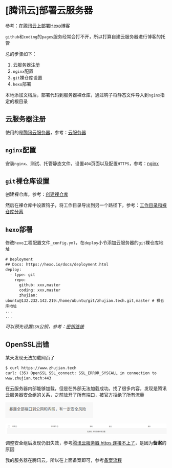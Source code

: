 
# [腾讯云]部署云服务器

参考：[在腾讯云上部署Hexo博客](https://www.cnblogs.com/QcloudYingJoy/p/6550463.html)

`github`和`coding`的`pages`服务经常会打不开，所以打算自建云服务器进行博客的托管

总的步骤如下：

1. 云服务器注册
2. `nginx`配置
3. `git`裸仓库设置
4. `hexo`部署

本地添加文档后，部署代码到服务器裸仓库，通过钩子将静态文件导入到`nginx`指定的根目录

## 云服务器注册

使用的是[腾讯云服务器](https://cloud.tencent.com/product/cvm)，参考：[云服务器](https://zj-linux-guide.readthedocs.io/zh_CN/latest/cvm.html)

## `nginx`配置

安装`nginx`、测试、托管静态文件，设置`404`页面以及配置`HTTPS`，参考：[nginx](https://zj-network-guide.readthedocs.io/zh_CN/latest/nginx.html)

## `git`裸仓库设置

创建裸仓库，参考：[创建裸仓库](https://zj-git-guide.readthedocs.io/zh_CN/latest/remote/%E5%88%9B%E5%BB%BA%E8%A3%B8%E4%BB%93%E5%BA%93.html)

然后在裸仓库中设置钩子，将工作目录导出到另一个路径下，参考：[工作目录和裸仓库分离](https://zj-git-guide.readthedocs.io/zh_CN/latest/advanced/%E5%B7%A5%E4%BD%9C%E7%9B%AE%E5%BD%95%E5%92%8C%E8%A3%B8%E4%BB%93%E5%BA%93%E5%88%86%E7%A6%BB.html)

## `hexo`部署

修改`hexo`工程配置文件`_config.yml`，在`deploy`小节添加云服务器的`git`裸仓库地址

    # Deployment
    ## Docs: https://hexo.io/docs/deployment.html
    deploy:
      - type: git
        repo: 
          github: xxx,master
          coding: xxx,master
          zhujian: ubuntu@132.232.142.219:/home/ubuntu/git/zhujian.tech.git,master # 裸仓库地址
    ...
    ...

*可以预先设置`SSH`公钥，参考：[密钥连接](https://zj-linux-guide.readthedocs.io/zh_CN/latest/commands/[Ubuntu%2016.04]SSH%E8%BF%9C%E7%A8%8B%E8%BF%9E%E6%8E%A5.html#)*

## OpenSSL出错

某天发现无法加载网页了

```
$ curl https://www.zhujian.tech
curl: (35) OpenSSL SSL_connect: SSL_ERROR_SYSCALL in connection to www.zhujian.tech:443 
```

在云服务器内部能够加载，但是在外部无法加载成功。找了很多内容，发现是腾讯云服务器安全组的关系，之前放开了所有端口，被官方拒绝了所有流量

![](./imgs/open_all_ports.png)

![](./imgs/deny_all_ports.png)

调整安全组后发现仍旧失效，参考[腾讯云服务器 https 连接不上了](http://neue.v2ex.com/t/573493)，是因为**备案**的原因

我的服务器在腾讯云，所以在上面备案即可，参考[备案流程](https://cloud.tencent.com/document/product/243/18909)
